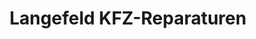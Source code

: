 ---
title: "Langefeld KFZ-Reparaturen"
url: /bad-sooden-allendorf/langefeld-kfz-reparaturen/
shop: Autowerkstatt
---